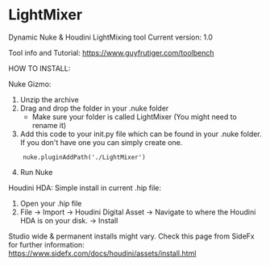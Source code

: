 # LightMixer
Dynamic Nuke & Houdini LightMixing tool
Current version: 1.0

Tool info and Tutorial:
https://www.guyfrutiger.com/toolbench

HOW TO INSTALL: 

Nuke Gizmo:
1. Unzip the archive
2. Drag and drop the folder in your .nuke folder
    - Make sure your folder is called LightMixer (You might need to rename it)
3. Add this code to your init.py file which can be found in your .nuke folder. If you don't have one you can simply create one.
```
    nuke.pluginAddPath('./LightMixer')
```
4. Run Nuke

Houdini HDA: 
Simple install in current .hip file:
1. Open your .hip file 
2. File -> Import -> Houdini Digital Asset -> Navigate to where the Houdini HDA is on your disk. -> Install

Studio wide & permanent installs might vary. Check this page from SideFx for further information: 
https://www.sidefx.com/docs/houdini/assets/install.html




